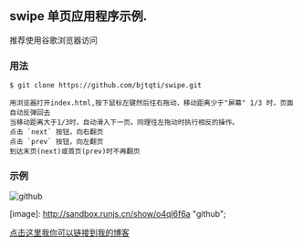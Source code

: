  swipe 单页应用程序示例.
 ----
推荐使用谷歌浏览器访问

### 用法
	$ git clone https://github.com/bjtqti/swipe.git

	用浏览器打开index.html,按下鼠标左键然后往右拖动，移动距离少于"屏幕" 1/3 时，页面自动反弹回去
	当移动距离大于1/3时，自动滑入下一页。同理往左拖动时执行相反的操作。
	点击 `next` 按钮，向右翻页
	点击 `prev` 按钮，向左翻页
	到达末页(next)或首页(prev)时不再翻页

### 示例

![github](http://images.cnitblog.com/blog/545140/201501/172019240112565.png "github") 

[image]: http://sandbox.runjs.cn/show/o4ql6f6a "github";

[点击这里我你可以链接到我的博客](http://www.cnblogs.com/afrog/) 